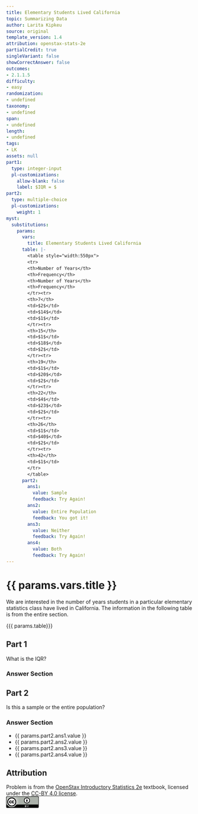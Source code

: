 ```yaml
---
title: Elementary Students Lived California
topic: Summarizing Data
author: Larita Kipkeu
source: original
template_version: 1.4
attribution: openstax-stats-2e
partialCredit: true
singleVariant: false
showCorrectAnswer: false
outcomes:
- 2.1.1.5
difficulty:
- easy
randomization:
- undefined
taxonomy:
- undefined
span:
- undefined
length:
- undefined
tags:
- LK
assets: null
part1:
  type: integer-input
  pl-customizations:
    allow-blank: false
    label: $IQR = $
part2:
  type: multiple-choice
  pl-customizations:
    weight: 1
myst:
  substitutions:
    params:
      vars:
        title: Elementary Students Lived California
      table: |-
        <table style="width:550px">
        <tr>
        <th>Number of Years</th>
        <th>Frequency</th>
        <th>Number of Years</th>
        <th>Frequency</th>
        </tr><tr>
        <th>7</th>
        <td>$2$</td>
        <td>$14$</td>
        <td>$1$</td>
        </tr><tr>
        <th>15</th>
        <td>$1$</td>
        <td>$18$</td>
        <td>$2$</td>
        </tr><tr>
        <th>19</th>
        <td>$1$</td>
        <td>$20$</td>
        <td>$2$</td>
        </tr><tr>
        <th>22</th>
        <td>$4$</td>
        <td>$23$</td>
        <td>$2$</td>
        </tr><tr>
        <th>26</th>
        <td>$1$</td>
        <td>$40$</td>
        <td>$2$</td>
        </tr><tr>
        <th>42</th>
        <td>$1$</td>
        </tr>
        </table>
      part2:
        ans1:
          value: Sample
          feedback: Try Again!
        ans2:
          value: Entire Population
          feedback: You got it!
        ans3:
          value: Neither
          feedback: Try Again!
        ans4:
          value: Both
          feedback: Try Again!
---
```

# {{ params.vars.title }}
We are interested in the number of years students in a particular elementary statistics class have lived in California. The information in the following table is from the entire section.

{{{ params.table}}}

## Part 1

What is the IQR?

### Answer Section

## Part 2

Is this a sample or the entire population?

### Answer Section

- {{ params.part2.ans1.value }}
- {{ params.part2.ans2.value }}
- {{ params.part2.ans3.value }}
- {{ params.part2.ans4.value }}

## Attribution

Problem is from the [OpenStax Introductory Statistics 2e](https://openstax.org/books/introductory-statistics-2e) textbook, licensed under the [CC-BY 4.0 license](https://creativecommons.org/licenses/by/4.0/).<br>![Image representing the Creative Commons 4.0 BY license.](https://raw.githubusercontent.com/firasm/bits/master/by.png)